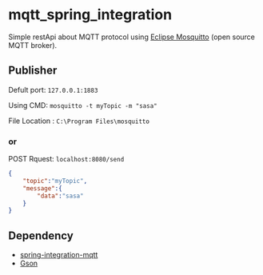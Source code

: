 # mqtt_spring_integration

Simple restApi about MQTT protocol using [Eclipse Mosquitto](https://mosquitto.org/) (open source MQTT broker).

## Publisher 

Defult port:  `127.0.0.1:1883`

Using CMD: `mosquitto -t myTopic -m "sasa"`

File Location : `C:\Program Files\mosquitto`

### or

POST Rquest: `localhost:8080/send`

```json
{
    "topic":"myTopic",
    "message":{
        "data":"sasa"
    }
}
```

## Dependency 

- [spring-integration-mqtt](https://docs.spring.io/spring-integration/reference/mqtt.html)
- [Gson](https://mvnrepository.com/artifact/com.google.code.gson/gson)
